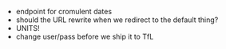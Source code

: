 * endpoint for cromulent dates
* should the URL rewrite when we redirect to the default thing?
* UNITS!
* change user/pass before we ship it to TfL
